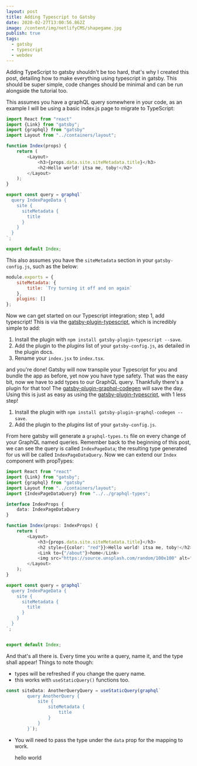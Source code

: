 ```yaml
---
layout: post
title: Adding Typescript to Gatsby
date: 2020-02-27T13:00:56.862Z
image: /content/img/netlifyCMS/shapegame.jpg
publish: true
tags:
  - gatsby
  - typescript
  - webdev
---
```

Adding TypeScript to gatsby shouldn't be too hard, that's why I created this post, detailing how to make everything using typescript in gatsby. This should be super simple, code changes should be minimal and can be run alongside the tutorial too.

This assumes you have a graphQL query somewhere in your code, as an example I will be using a basic index.js page to migrate to TypeScript:

```javascript
import React from "react"
import {Link} from "gatsby";
import {graphql} from "gatsby"
import Layout from "../containers/layout";

function Index(props) {
    return (
        <Layout>
            <h3>{props.data.site.siteMetadata.title}</h3>
            <h2>Hello world! itsa me, toby!</h2>
        </Layout>
    );
}

export const query = graphql`
  query IndexPageData {
    site {
      siteMetadata {
        title
      }
    }
  }
`;

export default Index;
```

This also assumes you have the `siteMetadata` section in your `gatsby-config.js`, such as the below:

```javascript
module.exports = {
    siteMetadata: {
        title: `Try turning it off and on again`
    },
    plugins: []
};
```

Now we can get started on our Typescript integration; step 1, add typescript! This is via the [gatsby-plugin-typescript](https://www.gatsbyjs.org/packages/gatsby-plugin-typescript/), which is incredibly simple to add:

1. Install the plugin with `npm install gatsby-plugin-typescript --save`.
2. Add the plugin to the *plugins* list of your `gatsby-config.js`, as detailed in the plugin docs.
3. Rename your `index.jsx` to `index.tsx`.

and you're done! Gatsby will now transpile your Typescript for you and bundle the app as before, yet now you have type safety. That was the easy bit, now we have to add types to our GraphQL query. Thankfully there's a plugin for that too! The [gatsby-plugin-graphql-codegen](https://www.gatsbyjs.org/packages/gatsby-plugin-graphql-codegen/) will save the day. Using this is just as easy as using the [gatsby-plugin-typescript](https://www.gatsbyjs.org/packages/gatsby-plugin-typescript/), with 1 less step!

1. Install the plugin with `npm install gatsby-plugin-graphql-codegen --save`.
2. Add the plugin to the *plugins* list of your `gatsby-config.js`.

From here gatsby will generate a `graphql-types.ts` file on every change of your GraphQL named queries. Remember back to the beginning of this post, we can see the query is called `IndexPageData`; the resulting type generated for us will be called `IndexPageDataQuery`. Now we can extend our `Index` component with propTypes:

```typescript
import React from "react"
import {Link} from "gatsby";
import {graphql} from "gatsby"
import Layout from "../containers/layout";
import {IndexPageDataQuery} from "../../graphql-types";

interface IndexProps {
    data: IndexPageDataQuery
}

function Index(props: IndexProps) {
    return (
        <Layout>
            <h3>{props.data.site.siteMetadata.title}</h3>
            <h2 style={{color: "red"}}>Hello world! itsa me, toby!</h2>
            <Link to={"/about"}>home</Link>
            <img src="https://source.unsplash.com/random/100x100" alt=""/>
        </Layout>
    );
}

export const query = graphql`
  query IndexPageData {
    site {
      siteMetadata {
        title
      }
    }
  }
`;


export default Index;
```

And that's all there is. Every time you write a query, name it, and the type shall appear! Things to note though:

* types will be refreshed if you change the query name.
* this works with `useStaticQuery()` functions too.

```typescript
const siteData: AnotherQueryQuery = useStaticQuery(graphql`
        query AnotherQuery {
            site {
                siteMetadata {
                    title
                }
            }
        }`);
```

* You will need to pass the type under the `data` prop for the mapping to work.

  hello world
